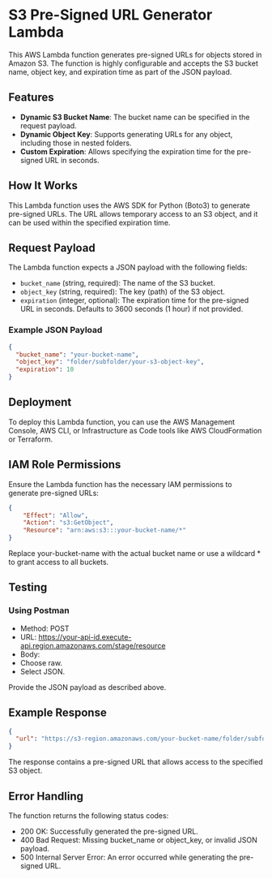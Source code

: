 # S3 Pre-Signed URL Generator Lambda

This AWS Lambda function generates pre-signed URLs for objects stored in Amazon S3. The function is highly configurable and accepts the S3 bucket name, object key, and expiration time as part of the JSON payload.

## Features

- **Dynamic S3 Bucket Name**: The bucket name can be specified in the request payload.
- **Dynamic Object Key**: Supports generating URLs for any object, including those in nested folders.
- **Custom Expiration**: Allows specifying the expiration time for the pre-signed URL in seconds.

## How It Works

This Lambda function uses the AWS SDK for Python (Boto3) to generate pre-signed URLs. The URL allows temporary access to an S3 object, and it can be used within the specified expiration time.

## Request Payload

The Lambda function expects a JSON payload with the following fields:

- `bucket_name` (string, required): The name of the S3 bucket.
- `object_key` (string, required): The key (path) of the S3 object.
- `expiration` (integer, optional): The expiration time for the pre-signed URL in seconds. Defaults to 3600 seconds (1 hour) if not provided.

### Example JSON Payload

```json
{
  "bucket_name": "your-bucket-name",
  "object_key": "folder/subfolder/your-s3-object-key",
  "expiration": 10
}
```
## Deployment

To deploy this Lambda function, you can use the AWS Management Console, AWS CLI, or Infrastructure as Code tools like AWS CloudFormation or Terraform.

## IAM Role Permissions
Ensure the Lambda function has the necessary IAM permissions to generate pre-signed URLs:

```json
{
    "Effect": "Allow",
    "Action": "s3:GetObject",
    "Resource": "arn:aws:s3:::your-bucket-name/*"
}
```
Replace your-bucket-name with the actual bucket name or use a wildcard * to grant access to all buckets.

## Testing
### Using Postman
- Method: POST
- URL: https://your-api-id.execute-api.region.amazonaws.com/stage/resource
- Body:
- Choose raw.
- Select JSON.

Provide the JSON payload as described above.

## Example Response

```json
{
  "url": "https://s3-region.amazonaws.com/your-bucket-name/folder/subfolder/your-s3-object-key?AWSAccessKeyId=XYZ&Signature=ABC&Expires=1234567890"
}

```
The response contains a pre-signed URL that allows access to the specified S3 object.

## Error Handling

The function returns the following status codes:

- 200 OK: Successfully generated the pre-signed URL.
- 400 Bad Request: Missing bucket_name or object_key, or invalid JSON payload.
- 500 Internal Server Error: An error occurred while generating the pre-signed URL.
